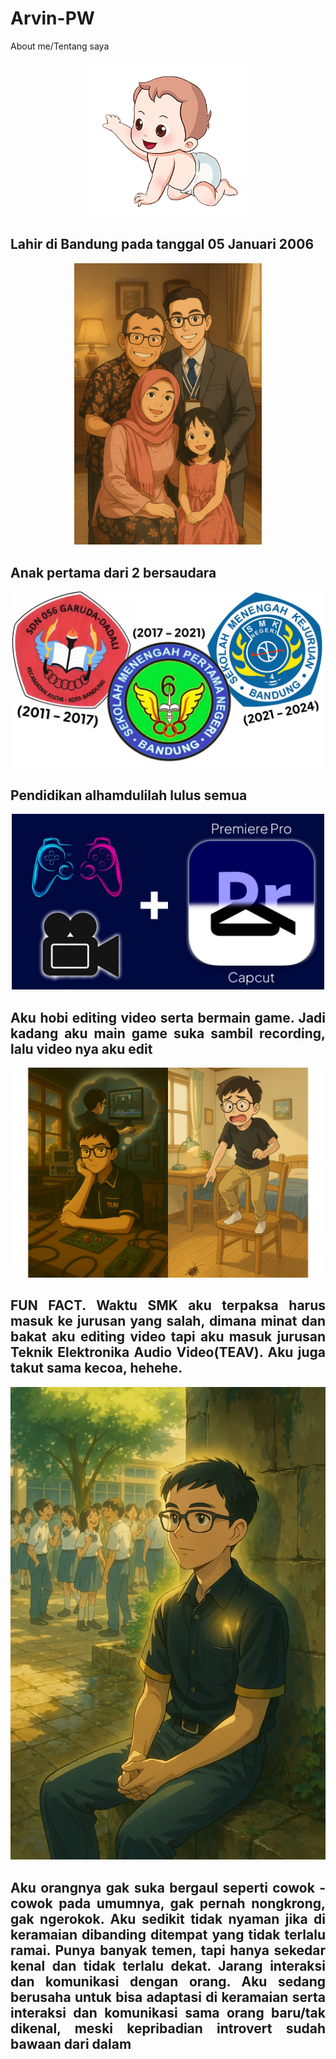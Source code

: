 # Arvin-PW
About me/Tentang saya

<p align="center">
  <img src="https://github.com/arvin-prakasa-wijaya/Arvin-PW/blob/main/bayi%20kartun.png?raw=true" alt="Profil Arvin" width="250"/>
</p>

<div align="justify">
  
  <h2>Lahir di Bandung pada tanggal 05 Januari 2006 </h2>

  <p align="center">
  <img src="https://github.com/arvin-prakasa-wijaya/Arvin-PW/blob/main/Fam.png?raw=true" alt="Profil Arvin" width="300"/>
</p>

<div align="justify">
  
  <h2>Anak pertama dari 2 bersaudara</h2>

   <p align="center">
  <img src="https://github.com/arvin-prakasa-wijaya/Arvin-PW/blob/main/pendidikan%20sekolah.png?raw=true" alt="Profil Arvin" width="500"/>
</p>

<div align="justify">
  
  <h2>Pendidikan alhamdulilah lulus semua</h2>

<p align="center">
  <img src="https://github.com/arvin-prakasa-wijaya/Arvin-PW/blob/main/ngonten.jpg?raw=true" alt="Profil Arvin" width="500"/>
</p>

<div align="justify">
  
  <h2>Aku hobi editing video serta bermain game. Jadi kadang aku main game suka sambil recording, lalu video nya aku edit </h2>

  <p align="center">
  <img src="https://github.com/arvin-prakasa-wijaya/Arvin-PW/blob/main/funfact.png?raw=true" alt="Profil Arvin" width="550"/>
</p>

<div align="justify">
  
  <h2>FUN FACT. Waktu SMK aku terpaksa harus masuk ke jurusan yang salah, dimana minat dan bakat aku editing video tapi aku masuk jurusan Teknik Elektronika Audio Video(TEAV). Aku juga takut sama kecoa, hehehe.</h2>

<p align="center">
  <img src="https://github.com/arvin-prakasa-wijaya/Arvin-PW/blob/main/intro.png?raw=true" alt="Profil Arvin" width="550"/>
</p>

<div align="justify">
  
<h2>Aku orangnya gak suka bergaul seperti cowok - cowok pada umumnya, gak pernah nongkrong, gak ngerokok. Aku sedikit tidak nyaman jika di keramaian dibanding ditempat yang tidak terlalu ramai. Punya banyak temen, tapi hanya sekedar kenal dan tidak terlalu dekat. Jarang interaksi dan komunikasi dengan orang. Aku sedang berusaha untuk bisa adaptasi di keramaian serta interaksi dan komunikasi sama orang baru/tak dikenal, meski kepribadian introvert sudah bawaan dari dalam</h2>

